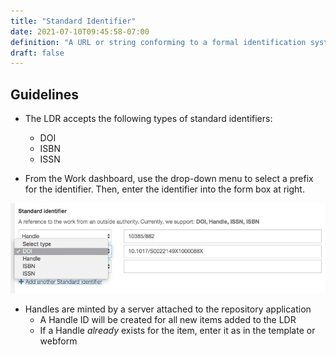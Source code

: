 ```yaml
---
title: "Standard Identifier"
date: 2021-07-10T09:45:58-07:00
definition: "A URL or string conforming to a formal identification system, which provides an unambiguous reference to the resource."
draft: false
---
```


## Guidelines

- The LDR accepts the following types of standard identifiers:
  - DOI
  - ISBN
  - ISSN

- From the Work dashboard, use the drop-down menu to select a prefix for the identifier. Then, enter the identifier into the form box at right.

<img src="/LDR_MetadataCreationGuidelines_StdID.jpg" alt="Standard identifier drop down menu">

- Handles are minted by a server attached to the repository application
  - A Handle ID will be created for all new items added to the LDR
  - If a Handle *already* exists for the item, enter it as in the template or webform
